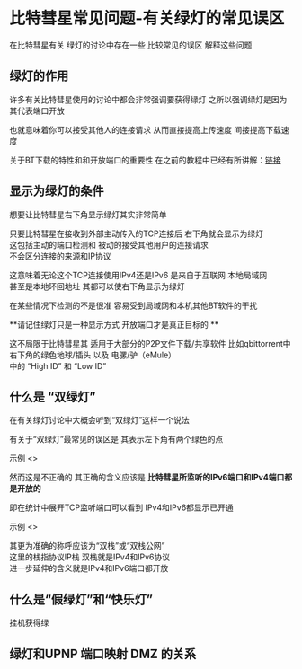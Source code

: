 # 比特彗星常见问题-有关绿灯的常见误区


在比特彗星有关 绿灯的讨论中存在一些
比较常见的误区 解释这些问题

## 绿灯的作用


许多有关比特彗星使用的讨论中都会非常强调要获得绿灯
之所以强调绿灯是因为其代表端口开放

也就意味着你可以接受其他人的连接请求
从而直接提高上传速度 间接提高下载速度


关于BT下载的特性和和开放端口的重要性
在之前的教程中已经有所讲解：[链接](https://www.bilibili.com/read/cv25876182)






## 显示为绿灯的条件

想要让比特彗星右下角显示绿灯其实非常简单

只要比特彗星在接收到外部主动传入的TCP连接后 右下角就会显示为绿灯  
这包括主动的端口检测和 被动的接受其他用户的连接请求  
不会区分连接的来源和IP协议

这意味着无论这个TCP连接使用IPv4还是IPv6 是来自于互联网 本地局域网  
甚至是本地环回地址 其都可以使右下角显示为绿灯

在某些情况下检测的不是很准
容易受到局域网和本机其他BT软件的干扰

**请记住绿灯只是一种显示方式 开放端口才是真正目标的  **

这不局限于比特彗星其 适用于大部分的P2P文件下载/共享软件
比如qbittorrent中右下角的绿色地球/插头 以及 电骡/驴（eMule）  
中的 “High ID” 和 “Low ID”  

 
## 什么是 “双绿灯”  

在有关绿灯讨论中大概会听到“双绿灯”这样一个说法  

有关于“双绿灯”最常见的误区是
其表示左下角有两个绿色的点

示例
<>


然而这是不正确的 其正确的含义应该是
**比特彗星所监听的IPv6端口和IPv4端口都是开放的**

即在统计中展开TCP监听端口可以看到
IPv4和IPv6都显示已开通

示例
<>

其更为准确的称呼应该为“双栈”或“双栈公网”  
这里的栈指协议IP栈 双栈就是IPv4和IPv6协议  
进一步延伸的含义就是IPv4和IPv6端口都开放  



## 什么是“假绿灯”和“快乐灯”  

挂机获得绿



## 绿灯和UPNP 端口映射 DMZ 的关系